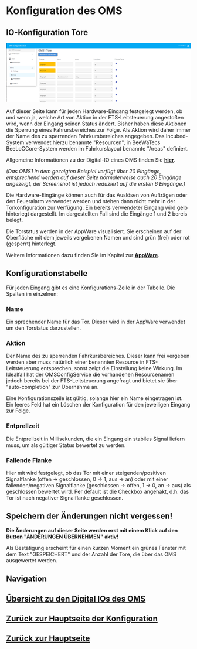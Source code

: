 # Konfiguration des OMS
## IO-Konfiguration Tore
![Tore](./iogates.PNG?raw=true "Tore konfigurieren")

Auf dieser Seite kann für jeden Hardware-Eingang festgelegt werden, ob und wenn ja, welche Art von Aktion in der FTS-Leitsteuerung angestoßen wird, wenn der Eingang seinen Status ändert. Bisher haben diese Aktionen die Sperrung eines Fahrursbereiches zur Folge. Als Aktion wird daher immer der Name des zu sperrenden Fahrkursbereiches angegeben. Das Incubed-System verwendet hierzu benannte "Resourcen", in BeeWaTecs BeeLoCCore-System werden im Fahrkurslayout benannte "Areas" definiert. 

Allgemeine Informationen zu der Digital-IO eines OMS finden Sie [**hier**](./configuration_iogeneral.md).

*(Das OMS1 in dem gezeigten Beispiel verfügt über 20 Eingänge, entsprechend werden auf dieser Seite normalerweise auch 20 Eingänge angezeigt, der Screenshot ist jedoch reduziert auf die ersten 6 Eingänge.)*

Die Hardware-Eingänge können auch für das Auslösen von Aufträgen oder den Feueralarm verwendet werden und stehen dann nicht mehr in der Torkonfiguration zur Verfügung. Ein bereits verwendeter Eingang wird gelb hinterlegt dargestellt. Im dargestellten Fall sind die Eingänge 1 und 2 bereis belegt. 

Die Torstatus werden in der AppWare visualisiert. Sie erscheinen auf der Oberfläche mit dem jeweils vergebenen Namen und sind grün (frei) oder rot (gesperrt) hinterlegt.

Weitere Informationen dazu finden Sie im Kapitel zur [**AppWare**](../appware/appware_main.md).

## Konfigurationstabelle
Für jeden Eingang gibt es eine Konfigurations-Zeile in der Tabelle. Die Spalten im einzelnen:

### Name
Ein sprechender Name für das Tor. Dieser wird in der AppWare verwendet um den Torstatus darzustellen.

### Aktion
Der Name des zu sperrenden Fahrkursbereiches. Dieser kann frei vergeben werden aber muss natürlich einer benannten Resource in FTS-Leitsteuerung entsprechen, sonst zeigt die Einstellung keine Wirkung. Im Idealfall hat der OMSConfigService die vorhandenen Resourcenamen jedoch bereits bei der FTS-Leitsteuerung angefragt und bietet sie über "auto-completion" zur Übernahme an.

Eine Konfigurationszeile ist gültig, solange hier ein Name eingetragen ist. Ein leeres Feld hat ein Löschen der Konfiguration für den jeweiligen Eingang zur Folge.

### Entprellzeit
Die Entprellzeit in Millisekunden, die ein Eingang ein stabiles Signal liefern muss, um als gültiger Status bewertet zu werden. 

### Fallende Flanke
Hier mit wird festgelegt, ob das Tor mit einer steigenden/positiven Signalflanke (offen -> geschlossen, 0 -> 1, aus -> an) oder mit einer fallenden/negativen Signalflanke (geschlossen -> offen, 1 -> 0, an -> aus) als geschlossen bewertet wird. Per default ist die Checkbox angehakt, d.h. das Tor ist nach negativer Signalflanke geschlossen.

## Speichern der Änderungen nicht vergessen!

**Die Änderungen auf dieser Seite werden erst mit einem Klick auf den Button "ÄNDERUNGEN ÜBERNEHMEN" aktiv!**

Als Bestätigung erscheint für einen kurzen Moment ein grünes Fenster mit dem Text "GESPEICHERT" und der Anzahl der Tore, die über das OMS ausgewertet werden.


## Navigation
## [Übersicht zu den Digital IOs des OMS](./configuration_iogeneral.md)
## [Zurück zur Hauptseite der Konfiguration](./configuration_main.md)
## [Zurück zur Hauptseite](../README.md)